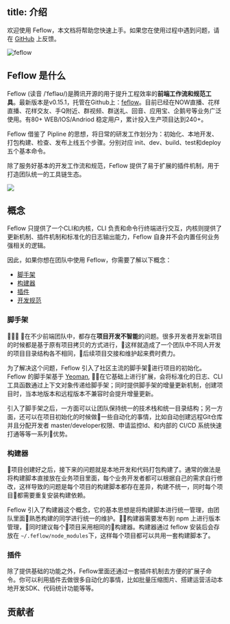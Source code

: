 title: 介绍
---

欢迎使用 Feflow，本文档将帮助您快速上手。如果您在使用过程中遇到问题，请在 [GitHub](https://github.com/feflow/feflow/issues) 上反馈。

![feflow](https://pub.idqqimg.com/3cb9b240fbbc4a5d946ceb96325be36f.svg)

## Feflow 是什么

Feflow (读音 /ˈfefləʊ/)是腾讯开源的用于提升工程效率的**前端工作流和规范工具**。最新版本是v0.15.1，托管在Github上：[feflow](https://github.com/feflow/feflow)。目前已经在NOW直播、花样直播、花样交友、手Q附近、群视频、群送礼、回音、应用宝、企鹅号等业务广泛使用。有80+ WEB/IOS/Andriod 稳定用户，累计投入生产项目达到240+。

Feflow 借鉴了 Pipline 的思想，将日常的研发工作划分为：初始化、本地开发、打包构建、检查、发布上线五个步骤。分别对应 init、dev、build、test和deploy五个基本命令。

除了服务好基本的开发工作流和规范，Feflow 提供了易于扩展的插件机制，用于打造团队统一的工具链生态。

![](https://qpic.url.cn/feeds_pic/ajNVdqHZLLD5vbArj0iaIkMLnGU3xPohibwRHibiaR3cibuy6RKYgHNCmFg/)

## 概念

Feflow 只提供了一个CLI和内核，CLI 负责和命令行终端进行交互，内核则提供了更新机制、插件机制和标准化的日志输出能力，Feflow 自身并不会内置任何业务强相关的逻辑。

因此，如果你想在团队中使用 Feflow，你需要了解以下概念：

- [脚手架](#脚手架)
- [构建器](#构建器)
- [插件](#插件)
- [开发规范](#开发规范)


### 脚手架

在不少前端团队中，都存在**项目开发不智能**的问题。很多开发者开发新项目的时候都是基于原有项目拷贝的方式进行，这样就造成了一个团队中不同人开发的项目目录结构各不相同，后续项目交接和维护起来费时费力。

为了解决这个问题，Feflow 引入了社区主流的脚手架进行项目的初始化。Feflow 的脚手架基于 [Yeoman](https://yeoman.io/), 在它基础上进行扩展，会将标准化的日志、CLI工具函数通过上下文对象传递给脚手架；同时提供脚手架的增量更新机制，创建项目时，当本地版本和远程版本不兼容时会提升增量更新。

引入了脚手架之后，一方面可以让团队保持统一的技术栈和统一目录结构；另一方面，还可以在项目初始化的时候做一些自动化的事情，比如自动创建远程Git仓库并且分配开发者 master/developer权限、申请监控Id、和内部的 CI/CD 系统快速打通等等一系列优势。

### 构建器

项目创建好之后，接下来的问题就是本地开发和代码打包构建了。通常的做法是将构建脚本直接放在业务项目里面，每个业务开发者都可以根据自己的需求自行修改，这样导致的问题是每个项目的构建脚本都存在差异，构建不统一，同时每个项目都需要重复安装构建依赖。

Feflow 引入了构建器这个概念，它的基本思想是将构建脚本进行统一管理，由团队里面熟悉构建的同学进行统一的维护。构建器需要发布到 npm 上进行版本管理，同时建议每个项目采用相同的构建器。构建器通过 feflow 安装后会存放在 `~/.feflow/node_modules`下，这样每个项目都可以共用一套构建脚本了。

### 插件

除了提供基础的功能之外，Feflow里面还通过一套插件机制去方便的扩展子命令。你可以利用插件去做很多自动化的事情，比如批量压缩图片、搭建运营活动本地开发SDK、代码统计功能等等。

## 贡献者

